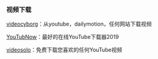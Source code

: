 ### 视频下载
[videocyborg](https://videocyborg.com/)：从youtube，dailymotion，任何网站下载视频

[YouTubNow](https://www.youtubnow.com/)：最好的在线YouTube下载器2019

[videosolo](https://www.videosolo.com/)：免费下载您喜欢的任何YouTube视频

[]()

[]()

[]()

